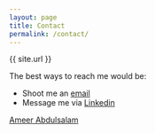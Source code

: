 ```yaml
---
layout: page
title: Contact
permalink: /contact/
---
```


{{ site.url }}

The best ways to reach me would be:

* Shoot me an [email](mailto:ameer@alumni.cmu.edu)
* Message me via [Linkedin](https://www.linkedin.com/in/ameerdev)
<script type="text/javascript" src="https://platform.linkedin.com/badges/js/profile.js" async defer></script>
<div class="LI-profile-badge"  data-version="v1" data-size="medium" data-locale="en_US" data-type="horizontal" data-theme="light" data-vanity="ameerdev"><a class="LI-simple-link" href='https://de.linkedin.com/in/ameerdev?trk=profile-badge'>Ameer Abdulsalam</a></div>
